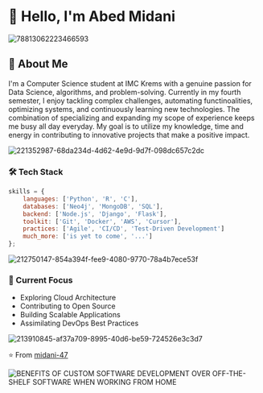 # 👋 Hello, I'm Abed Midani 
![78813062223466593](https://github.com/user-attachments/assets/4b71dc07-e269-4106-bee3-3ceba3f9585b)

## 🚀 About Me

I'm a Computer Science student at IMC Krems with a genuine passion for Data Science, algorithms, and problem-solving. Currently in my fourth semester, I enjoy tackling complex challenges, automating functinoalities, optimizing systems, and continuously learning new technologies. The combination of specializing and expanding my scope of experience keeps me busy all day everyday. My goal is to utilize my knowledge, time and energy in contributing to innovative projects that make a positive impact.


![221352987-68da234d-4d62-4e9d-9d7f-098dc657c2dc](https://github.com/user-attachments/assets/61a8e0e1-8000-4871-a386-b596903e94fb)


### 🛠️ Tech Stack

```javascript
skills = {
    languages: ['Python', 'R', 'C'],
    databases: ['Neo4j', 'MongoDB', 'SQL'],
    backend: ['Node.js', 'Django', 'Flask'],
    toolkit: ['Git', 'Docker', 'AWS', 'Cursor'],
    practices: ['Agile', 'CI/CD', 'Test-Driven Development']
    much_more: ['is yet to come', '...']
};
```
![212750147-854a394f-fee9-4080-9770-78a4b7ece53f](https://github.com/user-attachments/assets/39f9140c-7764-4a00-ba3c-4237b6e2fbba)

### 🌱 Current Focus

- Exploring Cloud Architecture
- Contributing to Open Source
- Building Scalable Applications
- Assimilating DevOps Best Practices

![213910845-af37a709-8995-40d6-be59-724526e3c3d7](https://github.com/user-attachments/assets/74b1e4f9-6f81-457f-86d3-e9fe1be6a660)


⭐️ From [midani-47](https://github.com/midani-47)

![BENEFITS OF CUSTOM SOFTWARE DEVELOPMENT OVER OFF-THE-SHELF SOFTWARE WHEN WORKING FROM HOME](https://github.com/user-attachments/assets/31fbbb6a-3dc2-491c-8ae8-6ef01d94c144)

<!--
**midani-47/midani-47** is a ✨ _special_ ✨ repository because its `README.md` (this file) appears on your GitHub profile.

Here are some ideas to get you started:

- 🔭 I’m currently working on ...
- 🌱 I’m currently learning ...
- 👯 I’m looking to collaborate on ...
- 🤔 I’m looking for help with ...
- 💬 Ask me about ...
- 📫 How to reach me: ...
- 😄 Pronouns: ...
- ⚡ Fun fact: ...
-->
